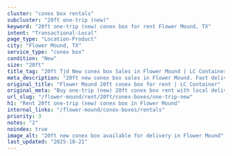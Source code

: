 ```yaml
---
cluster: "conex box rentals"
subcluster: "20ft one-trip (new)"
keyword: "20ft one-trip (new) conex box for rent Flower Mound, TX"
intent: "Transactional-Local"
page_type: "Location-Product"
city: "Flower Mound, TX"
service_type: "conex box"
condition: "New"
size: "20ft"
title_tag: "20ft Tjd New conex box Sales in Flower Mound | LC Container"
meta_description: "20ft new conex box sales in Flower Mound. Fast delivery, competitive pricing. Serving conex boxes area. Quote ID: PB4. Call (214) 524-4168 for your free quote today."
original_title: "Flower Mound 20ft conex box for rent | LC Container"
original_meta: "Buy one-trip (new) 20ft conex box rent with local delivery in Flower Mound, TX. LC Container — local Since 2003. Request a fast quote today."
url_slug: "/flower-mound/rent/20ft/conex-boxes/one-trip-new"
h1: "Rent 20ft one-trip (new) conex box in Flower Mound"
internal_links: "/flower-mound/conex-boxes/rentals"
priority: 3
notes: "2"
noindex: true
image_alt: "20ft new conex box available for delivery in Flower Mound"
last_updated: "2025-10-21"
---
```


<!-- TODO: Add unique city/inventory copy, images, and internal links here. -->
